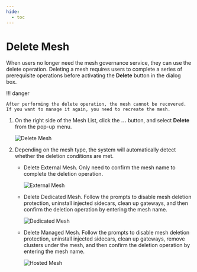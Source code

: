 ```yaml
---
hide:
  - toc
---
```


# Delete Mesh

When users no longer need the mesh governance service, they can use the delete operation.
Deleting a mesh requires users to complete a series of prerequisite operations
before activating the __Delete__ button in the dialog box.

!!! danger

    After performing the delete operation, the mesh cannot be recovered. If you want to manage it again, you need to recreate the mesh.

1. On the right side of the Mesh List, click the __...__ button, and select __Delete__ from the pop-up menu.

    ![Delete Mesh](https://docs.daocloud.io/daocloud-docs-images/docs/en/docs/mspider/images/deletemesh01.png)

2. Depending on the mesh type, the system will automatically detect whether the deletion conditions are met.

    - Delete External Mesh. Only need to confirm the mesh name to complete the deletion operation.

        ![External Mesh](https://docs.daocloud.io/daocloud-docs-images/docs/en/docs/mspider/user-guide/images/deletemesh02.png)

    - Delete Dedicated Mesh. Follow the prompts to disable mesh deletion protection, uninstall injected sidecars, clean up gateways, and then confirm the deletion operation by entering the mesh name.

        ![Dedicated Mesh](https://docs.daocloud.io/daocloud-docs-images/docs/en/docs/mspider/images/deletemesh03.png)

    - Delete Managed Mesh. Follow the prompts to disable mesh deletion protection, uninstall injected sidecars, clean up gateways, remove clusters under the mesh, and then confirm the deletion operation by entering the mesh name.

        ![Hosted Mesh](https://docs.daocloud.io/daocloud-docs-images/docs/en/docs/mspider/images/deletemesh04.png)
